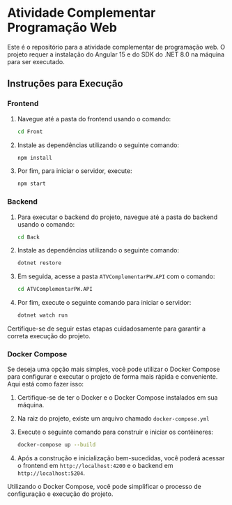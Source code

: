 # Atividade Complementar Programação Web

Este é o repositório para a atividade complementar de programação web. O projeto requer a instalação do Angular 15 e do SDK do .NET 8.0 na máquina para ser executado.

## Instruções para Execução

### Frontend

1. Navegue até a pasta do frontend usando o comando:

   ```bash
   cd Front
   ```

2. Instale as dependências utilizando o seguinte comando:

   ```bash
   npm install
   ```

3. Por fim, para iniciar o servidor, execute:

   ```bash
   npm start
   ```

### Backend

1. Para executar o backend do projeto, navegue até a pasta do backend usando o comando:

   ```bash
   cd Back
   ```

2. Instale as dependências utilizando o seguinte comando:

   ```bash
   dotnet restore
   ```

3. Em seguida, acesse a pasta `ATVComplementarPW.API` com o comando:

   ```bash
   cd ATVComplementarPW.API
   ```

4. Por fim, execute o seguinte comando para iniciar o servidor:

   ```bash
   dotnet watch run
   ```

Certifique-se de seguir estas etapas cuidadosamente para garantir a correta execução do projeto.

### Docker Compose

Se deseja uma opção mais simples, você pode utilizar o Docker Compose para configurar e executar o projeto de forma mais rápida e conveniente. Aqui está como fazer isso:

1. Certifique-se de ter o Docker e o Docker Compose instalados em sua máquina.

2. Na raiz do projeto, existe um arquivo chamado `docker-compose.yml`

3. Execute o seguinte comando para construir e iniciar os contêineres:

   ```bash
   docker-compose up --build
   ```

5. Após a construção e inicialização bem-sucedidas, você poderá acessar o frontend em `http://localhost:4200` e o backend em `http://localhost:5204`.

Utilizando o Docker Compose, você pode simplificar o processo de configuração e execução do projeto.